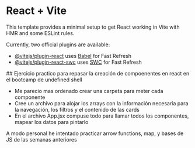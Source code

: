 # React + Vite

This template provides a minimal setup to get React working in Vite with HMR and some ESLint rules.

Currently, two official plugins are available:

- [@vitejs/plugin-react](https://github.com/vitejs/vite-plugin-react/blob/main/packages/plugin-react/README.md) uses [Babel](https://babeljs.io/) for Fast Refresh
- [@vitejs/plugin-react-swc](https://github.com/vitejs/vite-plugin-react-swc) uses [SWC](https://swc.rs/) for Fast Refresh


## Ejercicio practico para repasar la creación de compoenentes en react en el bootcamp de undefined shell

- Me parecio mas ordenado crear una carpeta para meter cada componente
- Cree un archivo para alojar los arrays con la información necesaria para la navegación, los filtros y el contenido de las cards
- En el archivo App.jsx compuse todo para llamar todos los componentes, mapear los datos para pintarlo

A modo personal he intentado practicar arrow functions, map, y bases de JS de las semanas anteriores